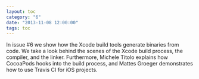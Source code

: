 ```yaml
---
layout: toc
category: "6"
date: "2013-11-08 12:00:00"
tags: toc
---
```


In issue #6 we show how the Xcode build tools generate binaries from code. We take a look behind the scenes of the Xcode build process, the compiler, and the linker. Furthermore, Michele Titolo explains how CocoaPods hooks into the build process, and Mattes Groeger demonstrates how to use Travis CI for iOS projects.
